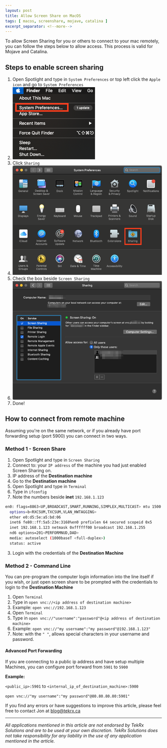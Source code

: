 ```yaml
---
layout: post
title: Allow Screen Share on MacOS
tags: [ macos, screenshare, mojave, catalina ]
excerpt_separator: <!--more-->
---
```


To allow Screen Sharing for you or others to connect to your mac remotely, you can follow the steps below to allow access. This process is valid for Mojave and Catalina.

## Steps to enable screen sharing

1. Open Spotlight and type in `System Preferences` or top left click the `Apple icon` and go to `System Preferences`
  1. ![System Preferences](/assets/2020-01-15-ScreenShare-1.png)
2. Click `Sharing`
  1. ![Sharing](/assets/2020-01-15-ScreenShare-2.png)
3. Check the box beside `Screen Sharing`
  1. ![Check Screen Sharing](/assets/2020-01-15-ScreenShare-3.png)
4. Done!

## How to connect from remote machine

Assuming you're on the same network, or if you already have port forwarding setup (port 5900) you can connect in two ways.

### Method 1 - Screen Share
1. Open Spotlight and type in `Screen Sharing`
2. Connect to: your `IP address` of the machine you had just enabled Screen Sharing on.
  1. IP address of the **Destination machine**
  2. Go to the **Destination machine**
  3. Open Spotlight and type in `Terminal`
  4. Type in `ifconfig`
  5. Note the numbers beside **inet** `192.168.1.123`

  ```bash
  en0: flags=8863<UP,BROADCAST,SMART,RUNNING,SIMPLEX,MULTICAST> mtu 1500
	options=b<RXCSUM,TXCSUM,VLAN_HWTAGGING>
	ether e0:d5:5e:a5:bd:06
	inet6 fe80::ff:5a5:23e:3168%en0 prefixlen 64 secured scopeid 0x5
	inet 192.168.1.123 netmask 0xffffff00 broadcast 192.168.1.255
	nd6 options=201<PERFORMNUD,DAD>
	media: autoselect (1000baseT <full-duplex>)
	status: active
  ```
3. Login with the credentials of the **Destination Machine**

### Method 2 - Command Line
You can pre-program the computer login information into the line itself if you wish, or just open screen share to be prompted with the credentials to login to the **Destination Machine**

1. Open `Terminal`
  1. Type in `open vnc://<ip address of destination machine>`
  2. Example: `open vnc://192.168.1.123`
2. Open `Terminal`
  1. Type in `open vnc://"username":"password"@<ip address of destination machine>`
  2. Example: `open vnc://"my username":"my password"@192.168.1.123"`
  3. Note: with the `" "`, allows special characters in your username and password.

#### Advanced Port Forwarding
If you are connecting to a public ip address and have setup multiple Machines, you can configure port forward from `5901` to `5900`

**Example:**

`<public_ip>:5901` to `<internal_ip_of_destination_machine>:5900`

`open vnc://"my username":"my password"@80.80.80.80:5901"`


If you find any errors or have suggestions to improve this article, please feel free to contact Jon at <blog@tekrx.ca>

---

_All applications mentioned in this article are not endorsed by TekRx Solutions and are to be used at your own discretion. TekRx Solutions does not take responsibility for any liability in the use of any application mentioned in the article._
